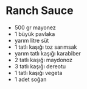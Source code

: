 # Ranch Sauce

- 500 gr mayonez
- 1 büyük pavlaka
- yarım litre süt
- 1 tatlı kaşığı toz sarımsak
- yarım tatlı kaşığı karabiber
- 2 tatlı kaşığı maydonoz
- 3 tatlı kaşığı dereotu
- 1 tatlı kaşığı vegeta
- 1 adet soğan
